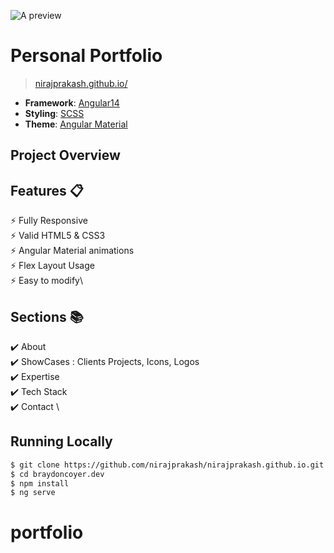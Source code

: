 ![A preview](https://github.com/nirajprakash/nirajprakash.github.io/blob/main/images/banner.png)

# Personal Portfolio 
> [nirajprakash.github.io/](https://nirajprakash.github.io/)

- **Framework**: [Angular14](https://angular.io/)
- **Styling**: [SCSS](https://sass-lang.com/)
- **Theme**: [Angular Material](https://material.angular.io/)

## Project Overview

## Features 📋
⚡️ Fully Responsive\
⚡️ Valid HTML5 & CSS3\
⚡️ Angular Material animations\
⚡️ Flex Layout Usage\
⚡️ Easy to modify\

## Sections 📚
✔️ About\
✔️ ShowCases : Clients Projects, Icons, Logos \
✔️ Expertise \
✔️ Tech Stack \
✔️ Contact \

## Running Locally

```bash
$ git clone https://github.com/nirajprakash/nirajprakash.github.io.git
$ cd braydoncoyer.dev
$ npm install
$ ng serve
```
# portfolio
